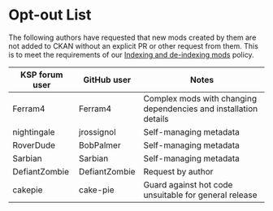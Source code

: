 # Opt-out List

The following authors have requested that new mods created by them are not added to CKAN without an explicit PR or other request from them. This is to meet the requirements of our [Indexing and de-indexing mods](indexing.md) policy.

KSP forum user | GitHub user   | Notes
---------------|---------------|-----------------------------------------------------------------
Ferram4        | Ferram4       | Complex mods with changing dependencies and installation details
nightingale    | jrossignol    | Self-managing metadata
RoverDude      | BobPalmer     | Self-managing metadata
Sarbian        | Sarbian       | Self-managing metadata
DefiantZombie  | DefiantZombie | Request by author
cakepie        | cake-pie      | Guard against hot code unsuitable for general release

